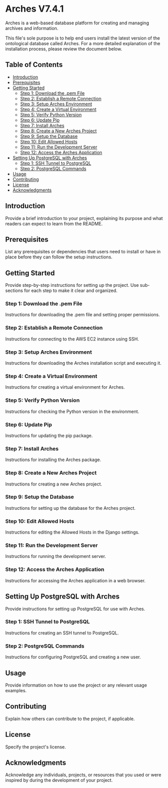 <h1>Arches V7.4.1</h1>

<p>Arches is a web-based database platform for creating and managing archives and information.</p>
This file's sole purpose is to help end users install the latest version of the ontological database called Arches.
For a more detailed explanation of the installation process, please review the document below.</p>

## Table of Contents

- [Introduction](#introduction)
- [Prerequisites](#prerequisites)
- [Getting Started](#getting-started)
  - [Step 1: Download the .pem File](#step-1-download-the-pem-file)
  - [Step 2: Establish a Remote Connection](#step-2-establish-a-remote-connection)
  - [Step 3: Setup Arches Environment](#step-3-setup-arches-environment)
  - [Step 4: Create a Virtual Environment](#step-4-create-a-virtual-environment)
  - [Step 5: Verify Python Version](#step-5-verify-python-version)
  - [Step 6: Update Pip](#step-6-update-pip)
  - [Step 7: Install Arches](#step-7-install-arches)
  - [Step 8: Create a New Arches Project](#step-8-create-a-new-arches-project)
  - [Step 9: Setup the Database](#step-9-setup-the-database)
  - [Step 10: Edit Allowed Hosts](#step-10-edit-allowed-hosts)
  - [Step 11: Run the Development Server](#step-11-run-the-development-server)
  - [Step 12: Access the Arches Application](#step-12-access-the-arches-application)
- [Setting Up PostgreSQL with Arches](#setting-up-postgresql-with-arches)
  - [Step 1: SSH Tunnel to PostgreSQL](#step-1-ssh-tunnel-to-postgresql)
  - [Step 2: PostgreSQL Commands](#step-2-postgresql-commands)
- [Usage](#usage)
- [Contributing](#contributing)
- [License](#license)
- [Acknowledgments](#acknowledgments)

## Introduction

Provide a brief introduction to your project, explaining its purpose and what readers can expect to learn from the README.

## Prerequisites

List any prerequisites or dependencies that users need to install or have in place before they can follow the setup instructions.

## Getting Started

Provide step-by-step instructions for setting up the project. Use sub-sections for each step to make it clear and organized.

### Step 1: Download the .pem File

Instructions for downloading the .pem file and setting proper permissions.

### Step 2: Establish a Remote Connection

Instructions for connecting to the AWS EC2 instance using SSH.

### Step 3: Setup Arches Environment

Instructions for downloading the Arches installation script and executing it.

### Step 4: Create a Virtual Environment

Instructions for creating a virtual environment for Arches.

### Step 5: Verify Python Version

Instructions for checking the Python version in the environment.

### Step 6: Update Pip

Instructions for updating the pip package.

### Step 7: Install Arches

Instructions for installing the Arches package.

### Step 8: Create a New Arches Project

Instructions for creating a new Arches project.

### Step 9: Setup the Database

Instructions for setting up the database for the Arches project.

### Step 10: Edit Allowed Hosts

Instructions for editing the Allowed Hosts in the Django settings.

### Step 11: Run the Development Server

Instructions for running the development server.

### Step 12: Access the Arches Application

Instructions for accessing the Arches application in a web browser.

## Setting Up PostgreSQL with Arches

Provide instructions for setting up PostgreSQL for use with Arches.

### Step 1: SSH Tunnel to PostgreSQL

Instructions for creating an SSH tunnel to PostgreSQL.

### Step 2: PostgreSQL Commands

Instructions for configuring PostgreSQL and creating a new user.

## Usage

Provide information on how to use the project or any relevant usage examples.

## Contributing

Explain how others can contribute to the project, if applicable.

## License

Specify the project's license.

## Acknowledgments

Acknowledge any individuals, projects, or resources that you used or were inspired by during the development of your project.

